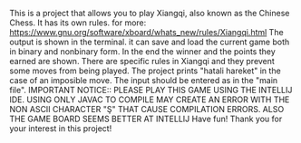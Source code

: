 This is a project that allows you to play Xiangqi, also known as the Chinese Chess.
It has its own rules. for more: https://www.gnu.org/software/xboard/whats_new/rules/Xiangqi.html
The output is shown in the terminal.
it can save and load the current game both in binary and nonbinary form.
In the end the winner and the points they earned are shown.
There are specific rules in Xiangqi and they prevent some moves from being played.
The project prints "hatali hareket" in the case of an imposible move.
The input should be entered as in the "main file".
IMPORTANT NOTICE:: PLEASE PLAY THIS GAME USING THE INTELLIJ IDE.
USING ONLY JAVAC TO COMPILE MAY CREATE AN ERROR WITH THE NON ASCII CHARACTER "Ş" THAT CAUSE COMPILATION ERRORS. ALSO THE GAME BOARD SEEMS BETTER AT INTELLIJ 
Have fun! Thank you for your interest in this project!
